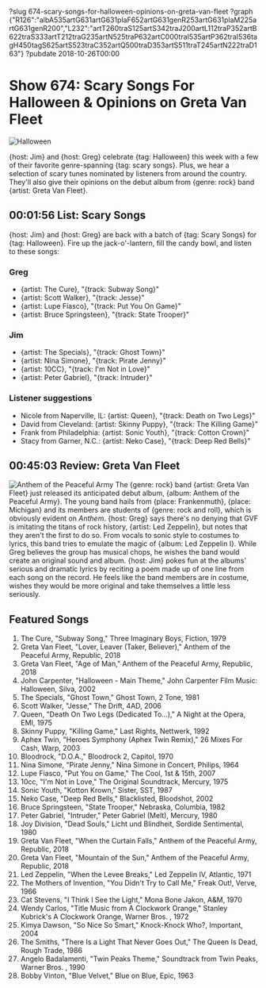 ?slug 674-scary-songs-for-halloween-opinions-on-greta-van-fleet
?graph {"R126":"albA535artG631artG631plaF652artG631genR253artG631plaM225artG631genR200","L232":"artT260traS125artS342traJ200artL112traP352artB622traS333artT212traG235artN525traP632artC000traI535artP362traI536tagH450tagS625artS523traC352artQ500traD353artS511traT245artN222traD163"}
?pubdate 2018-10-26T00:00

# Show 674: Scary Songs For Halloween & Opinions on Greta Van Fleet

![Halloween](//static.soundopinions.org/images/2018/halloween.jpg)

{host: Jim} and {host: Greg} celebrate {tag: Halloween} this week with a few of their favorite genre-spanning {tag: scary songs}. Plus, we hear a selection of scary tunes nominated by listeners from around the country. They'll also give their opinions on the debut album from {genre: rock} band {artist: Greta Van Fleet}.


## 00:01:56 List: Scary Songs 
{host: Jim} and {host: Greg} are back with a batch of {tag: Scary Songs} for {tag: Halloween}. Fire up the jack-o'-lantern, fill the candy bowl, and listen to these songs:  

### Greg
- {artist: The Cure}, "{track: Subway Song}"
- {artist: Scott Walker}, "{track: Jesse}"
- {artist: Lupe Fiasco}, "{track: Put You On Game}"
- {artist: Bruce Springsteen}, "{track: State Trooper}"

### Jim
- {artist: The Specials}, "{track: Ghost Town}"
- {artist: Nina Simone}, "{track: Pirate Jenny}"
- {artist: 10CC}, "{track: I'm Not in Love}"
- {artist: Peter Gabriel}, "{track: Intruder}"

###  Listener suggestions
- Nicole from Naperville, IL: {artist: Queen}, "{track: Death on Two Legs}"
- David from Cleveland: {artist: Skinny Puppy}, "{track: The Killing Game}" 
- Frank from Philadelphia: {artist: Sonic Youth}, "{track: Cotton Crown}"
- Stacy from Garner, N.C.: {artist: Neko Case}, "{track: Deep Red Bells}"

## 00:45:03 Review: Greta Van Fleet
![Anthem of the Peaceful Army](https://is3-ssl.mzstatic.com/image/thumb/Music118/v4/2f/b7/80/2fb780a1-311d-fd78-0fa2-d6ae17900a96/source/600x600bb.jpg "646178956/1435351050")
The {genre: rock} band {artist: Greta Van Fleet} just released its anticipated debut album, {album: Anthem of the Peaceful Army}. The young band hails from {place: Frankenmuth}, {place: Michigan} and its members are students of {genre: rock and roll}, which is obviously evident on *Anthem*. {host: Greg} says there's no denying that GVF is imitating the titans of rock history, {artist: Led Zeppelin}, but notes that they aren't the first to do so. From vocals to sonic style to costumes to lyrics, this band tries to emulate the magic of {album: Led Zeppelin I}. While Greg believes the group has musical chops, he wishes the band would create an original sound and album. {host: Jim} pokes fun at the albums' serious and dramatic lyrics by reciting a poem made up of one line from each song on the record. He feels like the band members are in costume, wishes they would be more original and take themselves a little less seriously.



## Featured Songs

1. The Cure, "Subway Song," Three Imaginary Boys, Fiction, 1979
1. Greta Van Fleet, "Lover, Leaver (Taker, Believer)," Anthem of the Peaceful Army, Republic, 2018
1. Greta Van Fleet, "Age of Man," Anthem of the Peaceful Army, Republic, 2018
1. John Carpenter, "Halloween - Main Theme," John Carpenter Film Music: Halloween, Silva, 2002
1. The Specials, "Ghost Town," Ghost Town, 2 Tone, 1981
1. Scott Walker, "Jesse," The Drift, 4AD, 2006
1. Queen, "Death On Two Legs (Dedicated To...)," A Night at the Opera, EMI, 1975
1. Skinny Puppy, "Killing Game," Last Rights, Nettwerk, 1992
1. Aphex Twin, "Heroes Symphony (Aphex Twin Remix)," 26 Mixes For Cash, Warp, 2003
1. Bloodrock, "D.O.A.," Bloodrock 2, Capitol, 1970
1. Nina Simone, "Pirate Jenny," Nina Simone in Concert, Philips, 1964
1. Lupe Fiasco, "Put You on Game," The Cool, 1st & 15th, 2007
1. 10cc, "I'm Not in Love," The Original Soundtrack, Mercury, 1975
1. Sonic Youth, "Kotton Krown," Sister, SST, 1987
1. Neko Case, "Deep Red Bells," Blacklisted, Bloodshot, 2002
1. Bruce Springsteen, "State Trooper," Nebraska, Columbia, 1982
1. Peter Gabriel, "Intruder," Peter Gabriel (Melt), Mercury, 1980
1. Joy Division, "Dead Souls," Licht und Blindheit, Sordide Sentimental, 1980
1. Greta Van Fleet, "When the Curtain Falls," Anthem of the Peaceful Army, Republic, 2018
1. Greta Van Fleet, "Mountain of the Sun," Anthem of the Peaceful Army, Republic, 2018
1. Led Zeppelin, "When the Levee Breaks," Led Zeppelin IV, Atlantic, 1971
1. The Mothers of Invention, "You Didn't Try to Call Me," Freak Out!, Verve, 1966
1. Cat Stevens, "I Think I See the Light," Mona Bone Jakon, A&M, 1970
1. Wendy Carlos, "Title Music from A Clockwork Orange," Stanley Kubrick's A Clockwork Orange, Warner Bros. , 1972
1. Kimya Dawson, "So Nice So Smart," Knock-Knock Who?, Important, 2004
1. The Smiths, "There Is a Light That Never Goes Out," The Queen Is Dead, Rough Trade, 1986
1. Angelo Badalamenti, "Twin Peaks Theme," Soundtrack from Twin Peaks, Warner Bros. , 1990
1. Bobby Vinton, "Blue Velvet," Blue on Blue, Epic, 1963
